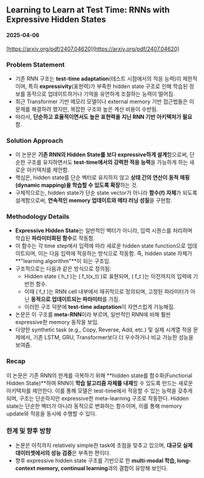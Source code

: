 ## Learning to Learn at Test Time: RNNs with Expressive Hidden States  
#### 2025-04-06  
[https://arxiv.org/pdf/2407.04620](https://arxiv.org/pdf/2407.04620)  

### Problem Statement  
- 기존 RNN 구조는 **test-time adaptation**(테스트 시점에서의 적응 능력)이 제한적이며, 특히 **expressivity**(표현력)가 부족한 hidden state 구조로 인해 학습된 정보를 동적으로 업데이트하거나 기억을 유연하게 조절하는 능력이 떨어짐.  
- 최근 Transformer 기반 메모리 모델이나 external memory 기반 접근법들은 이 문제를 해결하려 했지만, 복잡한 구조와 높은 계산 비용이 수반됨.  
- 따라서, **단순하고 효율적이면서도 높은 표현력을 지닌 RNN 기반 아키텍처가 필요**함.  

### Solution Approach  
- 이 논문은 **기존 RNN의 Hidden State를 보다 expressive하게 설계**함으로써, 단순한 구조를 유지하면서도 **test-time에서의 강력한 적응 능력**을 가능하게 하는 새로운 아키텍처를 제안함.  
- 핵심은, hidden state를 단순 벡터로 유지하지 않고 **상태 간의 연산이 동적 매핑(dynamic mapping)을 학습할 수 있도록 확장**하는 것.  
- 구체적으로는, hidden state가 단순 state vector가 아니라 **함수(f) 자체**가 되도록 설계함으로써, **연속적인 memory 업데이트와 메타 러닝 성질**을 구현함.  

### Methodology Details  
- **Expressive Hidden State**는 일반적인 벡터가 아니라, 입력 시퀀스를 처리하며 학습된 **파라미터화된 함수**로 작동함.  
- 이 함수는 각 time step에서 입력에 따라 새로운 hidden state function으로 업데이트되며, 이는 다음 입력에 적응하는 방식으로 작동함. 즉, hidden state 자체가 **"learning algorithm"**이 되는 구조임.  
- 구조적으로는 다음과 같은 방식으로 정의됨:  
  - Hidden state \( h_t \)는 \( f_t(x_t) \)로 표현되며, \( f_t \)는 이전까지의 입력에 기반한 함수.  
  - 이때 \( f_t \)는 RNN cell 내부에서 재귀적으로 정의되며, 고정된 파라미터가 아닌 **동적으로 업데이트되는 파라미터**를 가짐.  
  - 이러한 구조 덕분에 **test-time adaptation**이 자연스럽게 가능해짐.  
- 논문은 이 구조를 **meta-RNN**이라 부르며, 일반적인 RNN에 비해 훨씬 expressive한 memory 동작을 보임.  
- 다양한 synthetic task (e.g., Copy, Reverse, Add, etc.) 및 실제 시계열 적응 문제에서, 기존 LSTM, GRU, Transformer보다 더 우수하거나 비교 가능한 성능을 보여줌.  

### Recap  
이 논문은 기존 RNN의 한계를 극복하기 위해 **hidden state를 함수화(Functional Hidden State)**하여 RNN이 **학습 알고리즘 자체를 내재**할 수 있도록 만드는 새로운 아키텍처를 제안한다. 이를 통해 모델은 test-time에서 적응할 수 있는 능력을 갖추게 되며, 구조는 단순하지만 expressive한 meta-learning 구조로 작동한다. Hidden state는 단순한 벡터가 아니라 동적으로 변화하는 함수이며, 이를 통해 memory update와 적응을 동시에 수행할 수 있다.  

### 한계 및 향후 방향  
- 논문은 아직까지 relatively simple한 task에 초점을 맞추고 있으며, **대규모 실제 데이터셋에서의 성능 검증**은 부족한 편이다.  
- 향후 expressive hidden state 구조를 기반으로 한 **multi-modal 학습, long-context memory, continual learning**과의 결합이 유망해 보인다.
